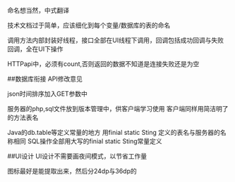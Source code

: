 命名想当然，中式翻译

技术文档过于简单，应该细化到每个变量/数据库的表的命名

调用方法内部封装好线程，接口全部在UI线程下调用，回调包括成功回调与失败回调，全在UI下操作

HTTPapi中，必须有count,否则返回的数据不知道是连接失败还是为空




##数据库衔接
API修改意见


json时间排序加入GET参数中

服务器的php,sql文件放到版本管理中，供客户端学习使用
客户端同样用简洁明了的方法表名

Java的db.table等定义常量的地方
用finial static Sting 定义的表名与服务器的名称相同
SQL操作全部用大写的finial static Sting常量定义

##UI设计
UI设计不需要画夜间模式，以节省工作量

图标最好是能提取出来，然后分24dp与36dp的
